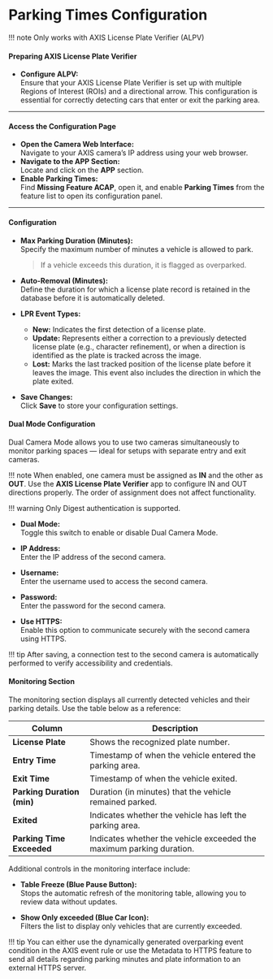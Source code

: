 # Parking Times Configuration

!!! note
    Only works with AXIS License Plate Verifier (ALPV)

#### Preparing AXIS License Plate Verifier

- **Configure ALPV:**  
  Ensure that your AXIS License Plate Verifier is set up with multiple Regions of Interest (ROIs) and a directional arrow. This configuration is essential for correctly detecting cars that enter or exit the parking area.

---

#### Access the Configuration Page

- **Open the Camera Web Interface:**  
  Navigate to your AXIS camera’s IP address using your web browser.
- **Navigate to the APP Section:**  
  Locate and click on the **APP** section.
- **Enable Parking Times:**  
  Find **Missing Feature ACAP**, open it, and enable **Parking Times** from the feature list to open its configuration panel.

---

#### Configuration

- **Max Parking Duration (Minutes):**  
  Specify the maximum number of minutes a vehicle is allowed to park.  
  > If a vehicle exceeds this duration, it is flagged as overparked.

- **Auto-Removal (Minutes):**  
  Define the duration for which a license plate record is retained in the database before it is automatically deleted.

- **LPR Event Types:**  
  - **New:** Indicates the first detection of a license plate.
  - **Update:**   Represents either a correction to a previously detected license plate (e.g.,
      character refinement), or when a direction is identified as the plate is
      tracked across the image.
  - **Lost:** Marks the last tracked position of the license plate before it leaves the
      image. This event also includes the direction in which the plate exited.

- **Save Changes:**  
  Click **Save** to store your configuration settings.

#### Dual Mode Configuration
Dual Camera Mode allows you to use two cameras simultaneously to monitor parking spaces — ideal for setups with separate entry and exit cameras. 

!!! note
    When enabled, one camera must be assigned as **IN** and the other as **OUT**. 
    Use the **AXIS License Plate Verifier** app to configure IN and OUT directions properly.
    The order of assignment does not affect functionality.  

!!! warning
    Only Digest authentication is supported.

- **Dual Mode:**  
    Toggle this switch to enable or disable Dual Camera Mode.

- **IP Address:**  
    Enter the IP address of the second camera.  

- **Username:**  
    Enter the username used to access the second camera.  

- **Password:**  
    Enter the password for the second camera.  

- **Use HTTPS:**  
    Enable this option to communicate securely with the second camera using HTTPS.

!!! tip
    After saving, a connection test to the second camera is automatically performed to verify accessibility and credentials.

#### Monitoring Section

The monitoring section displays all currently detected vehicles and their parking details. Use the table below as a reference:

| **Column**              | **Description**                                                      |
|-------------------------|----------------------------------------------------------------------|
| **License Plate**       | Shows the recognized plate number.                                   |
| **Entry Time**          | Timestamp of when the vehicle entered the parking area.              |
| **Exit Time**           | Timestamp of when the vehicle exited.                                |
| **Parking Duration (min)** | Duration (in minutes) that the vehicle remained parked.           |
| **Exited**              | Indicates whether the vehicle has left the parking area.             |
| **Parking Time Exceeded**          | Indicates whether the vehicle exceeded the maximum parking duration. |

Additional controls in the monitoring interface include:

- **Table Freeze (Blue Pause Button):**  
  Stops the automatic refresh of the monitoring table, allowing you to review data without updates.

- **Show Only exceeded (Blue Car Icon):**  
  Filters the list to display only vehicles that are currently exceeded.

!!! tip
    You can either use the dynamically generated overparking event condition in the AXIS event rule or use the Metadata to HTTPS feature to send all details regarding parking minutes and plate information to an external HTTPS server.